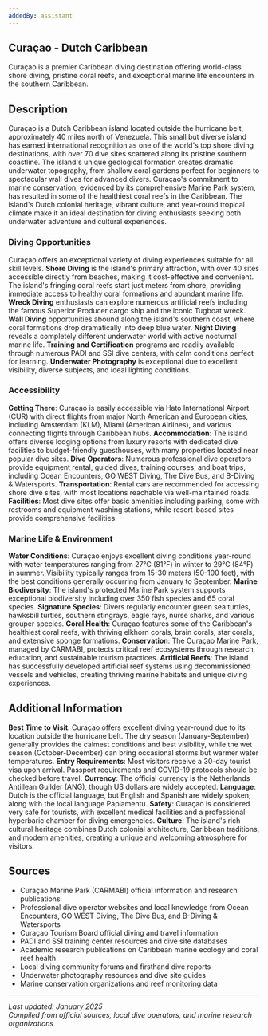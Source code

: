 ```yaml
---
addedBy: assistant
---
```


## Curaçao - Dutch Caribbean

Curaçao is a premier Caribbean diving destination offering world-class shore diving, pristine coral reefs, and exceptional marine life encounters in the southern Caribbean.

## Description

Curaçao is a Dutch Caribbean island located outside the hurricane belt, approximately 40 miles north of Venezuela. This small but diverse island has earned international recognition as one of the world's top shore diving destinations, with over 70 dive sites scattered along its pristine southern coastline. The island's unique geological formation creates dramatic underwater topography, from shallow coral gardens perfect for beginners to spectacular wall dives for advanced divers. Curaçao's commitment to marine conservation, evidenced by its comprehensive Marine Park system, has resulted in some of the healthiest coral reefs in the Caribbean. The island's Dutch colonial heritage, vibrant culture, and year-round tropical climate make it an ideal destination for diving enthusiasts seeking both underwater adventure and cultural experiences.

### Diving Opportunities

Curaçao offers an exceptional variety of diving experiences suitable for all skill levels. **Shore Diving** is the island's primary attraction, with over 40 sites accessible directly from beaches, making it cost-effective and convenient. The island's fringing coral reefs start just meters from shore, providing immediate access to healthy coral formations and abundant marine life. **Wreck Diving** enthusiasts can explore numerous artificial reefs including the famous Superior Producer cargo ship and the iconic Tugboat wreck. **Wall Diving** opportunities abound along the island's southern coast, where coral formations drop dramatically into deep blue water. **Night Diving** reveals a completely different underwater world with active nocturnal marine life. **Training and Certification** programs are readily available through numerous PADI and SSI dive centers, with calm conditions perfect for learning. **Underwater Photography** is exceptional due to excellent visibility, diverse subjects, and ideal lighting conditions.

### Accessibility

**Getting There**: Curaçao is easily accessible via Hato International Airport (CUR) with direct flights from major North American and European cities, including Amsterdam (KLM), Miami (American Airlines), and various connecting flights through Caribbean hubs. **Accommodation**: The island offers diverse lodging options from luxury resorts with dedicated dive facilities to budget-friendly guesthouses, with many properties located near popular dive sites. **Dive Operators**: Numerous professional dive operators provide equipment rental, guided dives, training courses, and boat trips, including Ocean Encounters, GO WEST Diving, The Dive Bus, and B-Diving & Watersports. **Transportation**: Rental cars are recommended for accessing shore dive sites, with most locations reachable via well-maintained roads. **Facilities**: Most dive sites offer basic amenities including parking, some with restrooms and equipment washing stations, while resort-based sites provide comprehensive facilities.

### Marine Life & Environment

**Water Conditions**: Curaçao enjoys excellent diving conditions year-round with water temperatures ranging from 27°C (81°F) in winter to 29°C (84°F) in summer. Visibility typically ranges from 15-30 meters (50-100 feet), with the best conditions generally occurring from January to September. **Marine Biodiversity**: The island's protected Marine Park system supports exceptional biodiversity including over 350 fish species and 65 coral species. **Signature Species**: Divers regularly encounter green sea turtles, hawksbill turtles, southern stingrays, eagle rays, nurse sharks, and various grouper species. **Coral Health**: Curaçao features some of the Caribbean's healthiest coral reefs, with thriving elkhorn corals, brain corals, star corals, and extensive sponge formations. **Conservation**: The Curaçao Marine Park, managed by CARMABI, protects critical reef ecosystems through research, education, and sustainable tourism practices. **Artificial Reefs**: The island has successfully developed artificial reef systems using decommissioned vessels and vehicles, creating thriving marine habitats and unique diving experiences.

## Additional Information

**Best Time to Visit**: Curaçao offers excellent diving year-round due to its location outside the hurricane belt. The dry season (January-September) generally provides the calmest conditions and best visibility, while the wet season (October-December) can bring occasional storms but warmer water temperatures. **Entry Requirements**: Most visitors receive a 30-day tourist visa upon arrival. Passport requirements and COVID-19 protocols should be checked before travel. **Currency**: The official currency is the Netherlands Antillean Guilder (ANG), though US dollars are widely accepted. **Language**: Dutch is the official language, but English and Spanish are widely spoken, along with the local language Papiamentu. **Safety**: Curaçao is considered very safe for tourists, with excellent medical facilities and a professional hyperbaric chamber for diving emergencies. **Culture**: The island's rich cultural heritage combines Dutch colonial architecture, Caribbean traditions, and modern amenities, creating a unique and welcoming atmosphere for visitors.

## Sources

- Curaçao Marine Park (CARMABI) official information and research publications
- Professional dive operator websites and local knowledge from Ocean Encounters, GO WEST Diving, The Dive Bus, and B-Diving & Watersports
- Curaçao Tourism Board official diving and travel information
- PADI and SSI training center resources and dive site databases
- Academic research publications on Caribbean marine ecology and coral reef health
- Local diving community forums and firsthand dive reports
- Underwater photography resources and dive site guides
- Marine conservation organizations and reef monitoring data

---

*Last updated: January 2025*  
*Compiled from official sources, local dive operators, and marine research organizations* 